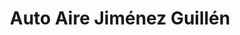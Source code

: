 ---
title: "Auto Aire Jiménez Guillén"
url: /santo-domingo/auto-aire-jimenez-guillen/
shop: Autowerkstatt
---